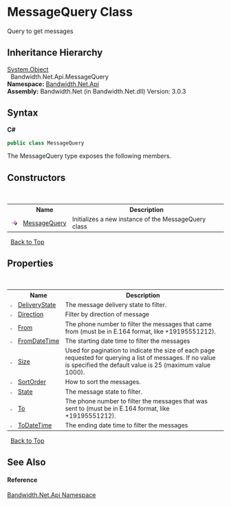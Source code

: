 ﻿# MessageQuery Class
 

Query to get messages


## Inheritance Hierarchy
<a href="http://msdn2.microsoft.com/en-us/library/e5kfa45b" target="_blank">System.Object</a><br />&nbsp;&nbsp;Bandwidth.Net.Api.MessageQuery<br />
**Namespace:**&nbsp;<a href ="N_Bandwidth_Net_Api.md">Bandwidth.Net.Api</a><br />**Assembly:**&nbsp;Bandwidth.Net (in Bandwidth.Net.dll) Version: 3.0.3

## Syntax

**C#**<br />
``` C#
public class MessageQuery
```

The MessageQuery type exposes the following members.


## Constructors
&nbsp;<table><tr><th></th><th>Name</th><th>Description</th></tr><tr><td>![Public method](media/pubmethod.gif "Public method")</td><td><a href ="M_Bandwidth_Net_Api_MessageQuery__ctor.md">MessageQuery</a></td><td>
Initializes a new instance of the MessageQuery class</td></tr></table>&nbsp;
<a href="#messagequery-class">Back to Top</a>

## Properties
&nbsp;<table><tr><th></th><th>Name</th><th>Description</th></tr><tr><td>![Public property](media/pubproperty.gif "Public property")</td><td><a href ="P_Bandwidth_Net_Api_MessageQuery_DeliveryState.md">DeliveryState</a></td><td>
The message delivery state to filter.</td></tr><tr><td>![Public property](media/pubproperty.gif "Public property")</td><td><a href ="P_Bandwidth_Net_Api_MessageQuery_Direction.md">Direction</a></td><td>
Filter by direction of message</td></tr><tr><td>![Public property](media/pubproperty.gif "Public property")</td><td><a href ="P_Bandwidth_Net_Api_MessageQuery_From.md">From</a></td><td>
The phone number to filter the messages that came from (must be in E.164 format, like +19195551212).</td></tr><tr><td>![Public property](media/pubproperty.gif "Public property")</td><td><a href ="P_Bandwidth_Net_Api_MessageQuery_FromDateTime.md">FromDateTime</a></td><td>
The starting date time to filter the messages</td></tr><tr><td>![Public property](media/pubproperty.gif "Public property")</td><td><a href ="P_Bandwidth_Net_Api_MessageQuery_Size.md">Size</a></td><td>
Used for pagination to indicate the size of each page requested for querying a list of messages. If no value is specified the default value is 25 (maximum value 1000).</td></tr><tr><td>![Public property](media/pubproperty.gif "Public property")</td><td><a href ="P_Bandwidth_Net_Api_MessageQuery_SortOrder.md">SortOrder</a></td><td>
How to sort the messages.</td></tr><tr><td>![Public property](media/pubproperty.gif "Public property")</td><td><a href ="P_Bandwidth_Net_Api_MessageQuery_State.md">State</a></td><td>
The message state to filter.</td></tr><tr><td>![Public property](media/pubproperty.gif "Public property")</td><td><a href ="P_Bandwidth_Net_Api_MessageQuery_To.md">To</a></td><td>
The phone number to filter the messages that was sent to (must be in E.164 format, like +19195551212).</td></tr><tr><td>![Public property](media/pubproperty.gif "Public property")</td><td><a href ="P_Bandwidth_Net_Api_MessageQuery_ToDateTime.md">ToDateTime</a></td><td>
The ending date time to filter the messages</td></tr></table>&nbsp;
<a href="#messagequery-class">Back to Top</a>

## See Also


#### Reference
<a href ="N_Bandwidth_Net_Api.md">Bandwidth.Net.Api Namespace</a><br />